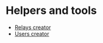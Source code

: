 # Helpers and tools

- [Relays creator](relays-creator/README.md)
- [Users creator](users-creator/README.md)